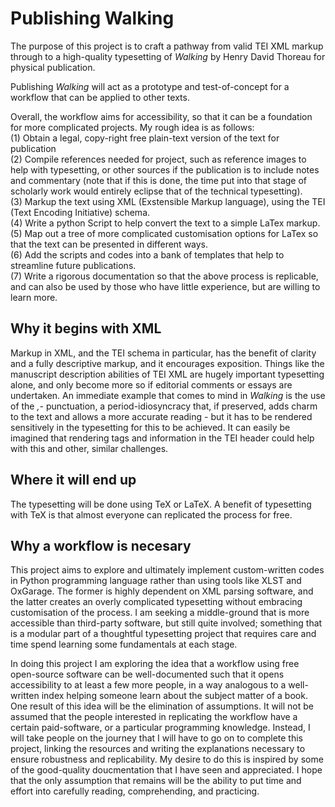 # Publishing Walking
The purpose of this project is to craft a pathway from valid TEI XML markup through to a high-quality typesetting of _Walking_ by Henry David Thoreau for physical publication.

Publishing _Walking_ will act as a prototype and test-of-concept for a workflow that can be applied to other texts.

Overall, the workflow aims for accessibility, so that it can be a foundation for more complicated projects. My rough idea is as follows:\
(1) Obtain a legal, copy-right free plain-text version of the text for publication\
(2) Compile references needed for project, such as reference images to help with typesetting, or other sources if the publication is to include notes and commentary (note that if this is done, the time put into that stage of scholarly work would entirely eclipse that of the technical typesetting).\
(3) Markup the text using XML (Exstensible Markup language), using the TEI (Text Encoding Initiative) schema.\
(4) Write a python Script to help convert the text to a simple LaTex markup.\
(5) Map out a tree of more complicated customisation options for LaTex so that the text can be presented in different ways.\
(6) Add the scripts and codes into a bank of templates that help to streamline future publications.\
(7) Write a rigorous documentation so that the above process is replicable, and can also be used by those who have little experience, but are willing to learn more.

## Why it begins with XML
Markup in XML, and the TEI schema in particular, has the benefit of clarity and a fully descriptive markup, and it encourages exposition. Things like the manuscript description abilities of TEI XML are hugely important typesetting alone, and only become more so if editorial comments or essays are undertaken. An immediate example that comes to mind in _Walking_ is the use of the *,-* punctuation, a period-idiosyncracy that, if preserved, adds charm to the text and allows a more accurate reading - but it has to be rendered sensitively in the typesetting for this to be achieved. It can easily be imagined that rendering tags and information in the TEI header could help with this and other, similar challenges.

## Where it will end up
The typesetting will be done using TeX or LaTeX. A benefit of typesetting with TeX is that almost everyone can replicated the process for free.

## Why a workflow is necesary
This project aims to explore and ultimately implement custom-written codes in Python programming language rather than using tools like XLST and OxGarage. The former is highly dependent on XML parsing software, and the latter creates an overly complicated typesetting without embracing customisation of the process. I am seeking a middle-ground that is more accessible than third-party software, but still quite involved; something that is a modular part of a thoughtful typesetting project that requires care and time spend learning some fundamentals at each stage.

In doing this project I am exploring the idea that a workflow using free open-source software can be well-documented such that it opens accessibility to at least a few more people, in a way analogous to a well-written index helping someone learn about the subject matter of a book. One result of this idea will be the elimination of assumptions. It will not be assumed that the people interested in replicating the workflow have a certain paid-software, or a particular programming knowledge. Instead, I will take people on the journey that I will have to go on to complete this project, linking the resources and writing the explanations necessary to ensure robustness and replicability. My desire to do this is inspired by some of the good-quality doucmentation that I have seen and appreciated. I hope that the only assumption that remains will be the ability to put time and effort into carefully reading, comprehending, and practicing.
